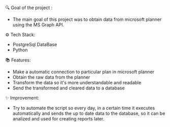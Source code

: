 🔍 Goal of the project :

- The main goal of this project was to obtain data from microsoft planner using the MS Graph API.

⚙️ Tech Stack:

- PostgreSql DataBase
- Python

📚 Features:

- Make a automatic connection to particular plan in microsoft planner
- Obtain the raw data from the planner
- Transform the data so it's more understandable and readable
- Send the transformed and cleared data to a database

✨ Improvement:

- Try to automate the script so every day, in a certain time it executes automatically
  and sends the up to date data to the database, so it can be analized and
  used for creating reports later.

